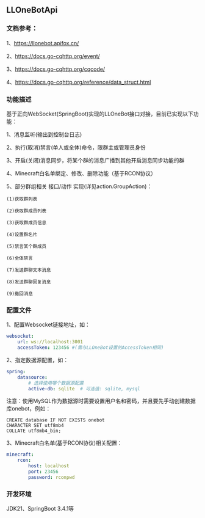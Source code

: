## LLOneBotApi

### 文档参考：

1、https://llonebot.apifox.cn/

2、https://docs.go-cqhttp.org/event/

3、https://docs.go-cqhttp.org/cqcode/

4、https://docs.go-cqhttp.org/reference/data_struct.html


### 功能描述

基于正向WebSocket(SpringBoot)实现的LLOneBot接口对接，目前已实现以下功能：

1、消息监听(输出到控制台日志)

2、执行(取消)禁言(单人或全体)命令，限群主或管理员身份

3、开启(关闭)消息同步，将某个群的消息广播到其他开启消息同步功能的群

4、Minecraft白名单绑定、修改、删除功能（基于RCON协议）

5、部分群组相关 接口/动作 实现(详见action.GroupAction)：
    
    (1)获取群列表
        
    (2)获取群成员列表
    
    (3)获取群成员信息
    
    (4)设置群名片
    
    (5)禁言某个群成员
    
    (6)全体禁言
    
    (7)发送群聊文本消息
    
    (8)发送群聊回复消息
    
    (9)撤回消息

### 配置文件

1、配置Websocket链接地址，如：

```yaml
websocket:
    url: ws://localhost:3001
    accessToken: 123456 #(需与LLOneBot设置的AccessToken相同)
```

2、指定数据源配置，如：

```yaml
spring:
    datasource:
        # 选择使用哪个数据源配置
        active-db: sqlite  # 可选值: sqlite, mysql
```

注意：使用MySQL作为数据源时需要设置用户名和密码，并且要先手动创建数据库onebot，例如：

```mysql
CREATE database IF NOT EXISTS onebot
CHARACTER SET utf8mb4
COLLATE utf8mb4_bin;
```

3、Minecraft白名单(基于RCON协议)相关配置：

```yaml
minecraft:
    rcon:
        host: localhost
        port: 23456
        password: rconpwd
```

### 开发环境

JDK21、SpringBoot 3.4.1等